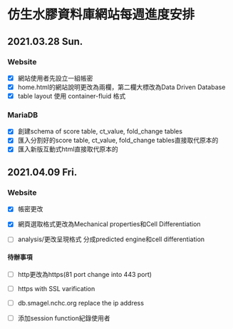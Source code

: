 # 仿生水膠資料庫網站每週進度安排
## 2021.03.28 Sun.
### Website
- [x] 網站使用者先設立一組帳密
- [x] home.html的網站說明更改為兩欄，第二欄大標改為Data Driven Database
- [x] table layout 使用 container-fluid 格式
### MariaDB
- [x] 創建schema of score table, ct_value, fold_change tables
- [x] 匯入分割好的score table, ct_value, fold_change tables直接取代原本的
- [x] 匯入新版互動式html直接取代原本的

## 2021.04.09 Fri.

### Website

- [x] 帳密更改
- [x] 網頁選取格式更改為Mechanical properties和Cell Differentiation
- [ ] analysis/更改呈現格式
  分成predicted engine和cell differentiation



#### 待辦事項

- [ ] http更改為https(81 port change into 443 port)
- [ ] https with SSL varification
- [ ] db.smagel.nchc.org replace the ip address
- [ ] 添加session function紀錄使用者

